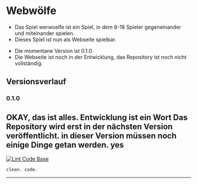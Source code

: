 # Webwölfe

- Das Spiel werwoelfe ist ein Spiel, in dem 8-18 Spieler gegeneinander und miteinander spielen.
- Dieses Spiel ist nun als Webseite spielbar.
* Die momentane Version ist 0.1.0.
* Die Webseite ist noch in der Entwicklung, das Repository ist noch nicht vollständig.
## Versionsverlauf
### 0.1.0


OKAY, das ist alles.
Entwicklung ist ein Wort
Das Repository wird erst in der nächsten Version veröffentlicht.
in dieser Version müssen noch einige Dinge getan werden.
yes
---

[![Lint Code Base](https://github.com/SpotlightForBugs/werwoelfe/actions/workflows/super-linter.yml/badge.svg)](https://github.com/SpotlightForBugs/werwoelfe/actions/workflows/super-linter.yml)


``` clean. code. ```


---
